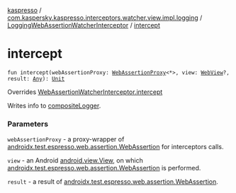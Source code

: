 [kaspresso](../../index.md) / [com.kaspersky.kaspresso.interceptors.watcher.view.impl.logging](../index.md) / [LoggingWebAssertionWatcherInterceptor](index.md) / [intercept](./intercept.md)

# intercept

`fun intercept(webAssertionProxy: `[`WebAssertionProxy`](../../androidx.test.espresso.web.assertion/-web-assertion-proxy/index.md)`<*>, view: `[`WebView`](https://developer.android.com/reference/android/webkit/WebView.html)`?, result: `[`Any`](https://kotlinlang.org/api/latest/jvm/stdlib/kotlin/-any/index.html)`): `[`Unit`](https://kotlinlang.org/api/latest/jvm/stdlib/kotlin/-unit/index.html)

Overrides [WebAssertionWatcherInterceptor.intercept](../../com.kaspersky.kaspresso.interceptors.watcher.view/-web-assertion-watcher-interceptor/intercept.md)

Writes info to [compositeLogger](#).

### Parameters

`webAssertionProxy` - a proxy-wrapper of [androidx.test.espresso.web.assertion.WebAssertion](#) for
    interceptors calls.

`view` - an Android [android.view.View](https://developer.android.com/reference/android/view/View.html), on which [androidx.test.espresso.web.assertion.WebAssertion](#)
    is performed.

`result` - a result of [androidx.test.espresso.web.assertion.WebAssertion](#).
